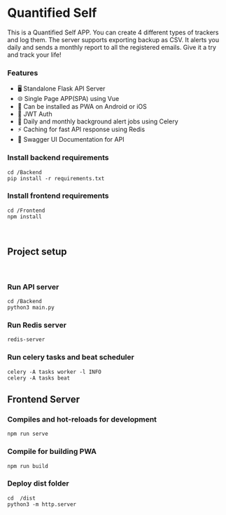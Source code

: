 # Quantified Self
This is a Quantified Self APP. You can create 4 different types of trackers and log them.
    The server supports exporting backup as CSV. It alerts you daily and sends a monthly report to all the registered emails. 
    Give it a try and track your life!

### Features

- 🖥️ Standalone Flask API Server
- 🌐 Single Page APP(SPA) using Vue
- 📲 Can be installed as PWA on Android or iOS
- 🔐 JWT Auth
- 🔔 Daily and monthly background alert jobs using Celery
- ⚡ Caching for fast API response using Redis
- 📄 Swagger UI Documentation for API

### Install backend requirements
```
cd /Backend
pip install -r requirements.txt

```

### Install frontend requirements
```
cd /Frontend
npm install
```
<br>

## Project setup
<br>

### Run API server 
```
cd /Backend
python3 main.py
```


### Run Redis server 
```
redis-server
```

### Run celery tasks and beat scheduler
```
celery -A tasks worker -l INFO
celery -A tasks beat
```


## Frontend Server

### Compiles and hot-reloads for development
```
npm run serve
```

### Compile for building PWA
```
npm run build
```
### Deploy dist folder
```
cd  /dist
python3 -m http.server
```